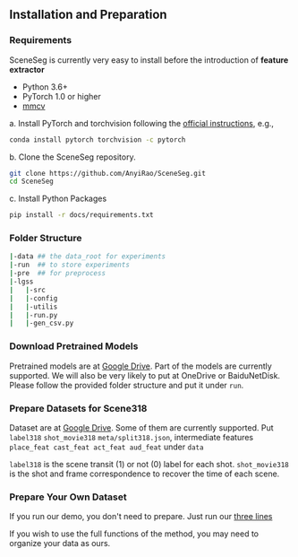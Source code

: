 ## Installation and Preparation
### Requirements
SceneSeg is currently very easy to install before the introduction of **feature extractor**

- Python 3.6+
- PyTorch 1.0 or higher
- [mmcv](https://github.com/open-mmlab/mmcv)

a. Install PyTorch and torchvision following the [official instructions](https://pytorch.org/), e.g.,

```sh
conda install pytorch torchvision -c pytorch
```

b. Clone the SceneSeg repository.

```sh
git clone https://github.com/AnyiRao/SceneSeg.git
cd SceneSeg
```
c. Install Python Packages

```sh
pip install -r docs/requirements.txt
```

### Folder Structure
```sh
|-data ## the data_root for experiments
|-run  ## to store experiments
|-pre  ## for preprocess
|-lgss
|   |-src
|   |-config
|   |-utilis
|   |-run.py
|   |-gen_csv.py
```
### Download Pretrained Models
Pretrained models are at [Google Drive](https://drive.google.com/open?id=1F-uqCKnhtSdQKcDUiL3dRcLOrAxHargz). Part of the models are currently supported. We will also be very likely to put at OneDrive or BaiduNetDisk.
Please follow the provided folder structure and put it under ``run``.

### Prepare Datasets for Scene318
Dataset are at [Google Drive](https://drive.google.com/open?id=1F-uqCKnhtSdQKcDUiL3dRcLOrAxHargz). Some of them are currently supported.
Put ``label318`` ``shot_movie318`` ``meta/split318.json``, 
intermediate features ``place_feat cast_feat act_feat aud_feat`` under ``data``

```label318``` is the scene transit (1) or not (0) label for each shot. ```shot_movie318``` is the shot and frame correspondence to recover the time of each scene.

### Prepare Your Own Dataset
If you run our demo, you don't need to prepare. Just run our [three lines](./GETTING_STARTED.md#demo)

If you wish to use the full functions of the method, you may need to organize your data as ours.